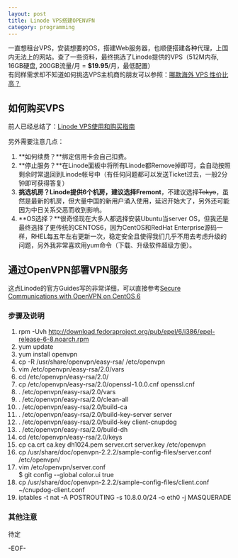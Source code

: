 ```yaml
---
layout: post
title: Linode VPS搭建OPENVPN
category: programming
--- 
```

一直想租台VPS，安装想要的OS，搭建Web服务器，也顺便搭建各种代理，上国内无法上的网站。查了一些资料，最终挑选了Linode提供的VPS（512M内存, 16GB硬盘, 200GB流量/月 = **$19.95**/月，最低配置）  
有同样需求却不知道如何挑选VPS主机商的朋友可以参照：[哪款海外 VPS 性价比高？](http://www.zhihu.com/question/19904241)

## 如何购买VPS

前人已经总结了：[Linode VPS使用和购买指南](http://linode.ofeva.com/)

另外需要注意几点：  
1. **如何续费？**绑定信用卡会自己扣费。  
2. **停止服务？**在Linode面板中将所有Linode都Remove掉即可，会自动按照剩余时常退回到Linode帐号中（有任何问题都可以发送Ticket过去，一般2分钟即可获得答复）  
3. **挑选机房？**Linode提供6个机房，建议选择**Fremont**，不建议选择~~Tokyo~~，虽然是最新的机房，但大量中国的新用户涌入使用，延迟开始大了，另外还可能因为中日关系交恶而收到影响。  
4. **OS选择？**很奇怪现在大多人都选择安装Ubuntu当server OS，但我还是最终选择了更传统的CENTOS6，因为CentOS和RedHat Enterprise源码一样，RHEL每五年左右更新一次，稳定安全且使得我们几乎不用去考虑升级的问题，另外我非常喜欢用yum命令（下载、升级软件超级方便）。 

## 通过OpenVPN部署VPN服务

这点Linode的官方Guides写的非常详细，可以直接参考[Secure Communications with OpenVPN on CentOS 6](http://library.linode.com/networking/openvpn)

### 步骤及说明
1. rpm -Uvh http://download.fedoraproject.org/pub/epel/6/i386/epel-release-6-8.noarch.rpm     
2. yum update   
3. yum install openvpn  
4. cp -R /usr/share/openvpn/easy-rsa/ /etc/openvpn  
5. vim /etc/openvpn/easy-rsa/2.0/vars  
6. cd /etc/openvpn/easy-rsa/2.0/  
7. cp /etc/openvpn/easy-rsa/2.0/openssl-1.0.0.cnf openssl.cnf  
8. . /etc/openvpn/easy-rsa/2.0/vars  
9. . /etc/openvpn/easy-rsa/2.0/clean-all  
10. . /etc/openvpn/easy-rsa/2.0/build-ca  
11. . /etc/openvpn/easy-rsa/2.0/build-key-server server  
12. . /etc/openvpn/easy-rsa/2.0/build-key client-cnupdog  
13. . /etc/openvpn/easy-rsa/2.0/build-dh  
14. cd /etc/openvpn/easy-rsa/2.0/keys  
15. cp ca.crt ca.key dh1024.pem server.crt server.key /etc/openvpn  
16. cp /usr/share/doc/openvpn-2.2.2/sample-config-files/server.conf /etc/openvpn/  
17. vim /etc/openvpn/server.conf  
		$ git config --global color.ui true
18. cp /usr/share/doc/openvpn-2.2.2/sample-config-files/client.conf ~/cnupdog-client.conf  
19. iptables -t nat -A POSTROUTING -s 10.8.0.0/24 -o eth0 -j MASQUERADE  


### 其他注意
待定


-EOF-

